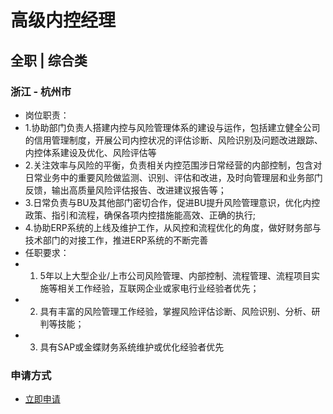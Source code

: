 
# 高级内控经理
## 全职  |  综合类
### 浙江 - 杭州市

- 岗位职责：
- 1.协助部门负责人搭建内控与风险管理体系的建设与运作，包括建立健全公司的信用管理制度，开展公司内控状况的评估诊断、风险识别及问题改进跟踪、内控体系建设及优化、风险评估等
- 2.关注效率与风险的平衡，负责相关内控范围涉日常经营的内部控制，包含对日常业务中的重要风险做监测、识别、评估和改进，及时向管理层和业务部门反馈，输出高质量风险评估报告、改进建议报告等；
- 3.日常负责与BU及其他部门密切合作，促进BU提升风险管理意识，优化内控政策、指引和流程，确保各项内控措施能高效、正确的执行;
- 4.协助ERP系统的上线及维护工作，从风控和流程优化的角度，做好财务部与技术部门的对接工作，推进ERP系统的不断完善
- 任职要求：
- 1. 5年以上大型企业/上市公司风险管理、内部控制、流程管理、流程项目实施等相关工作经验，互联网企业或家电行业经验者优先；
- 2. 具有丰富的风险管理工作经验，掌握风险评估诊断、风险识别、分析、研判等技能；
- 3. 具有SAP或金蝶财务系统维护或优化经验者优先
### 申请方式
- <a href="mailto:hr@tuya.com" title=yourName-高级内控经理>立即申请</a>